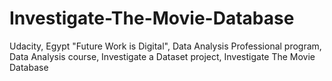 # Investigate-The-Movie-Database

Udacity,
Egypt "Future Work is Digital",
Data Analysis Professional program,
Data Analysis course,
Investigate a Dataset project,
Investigate The Movie Database
